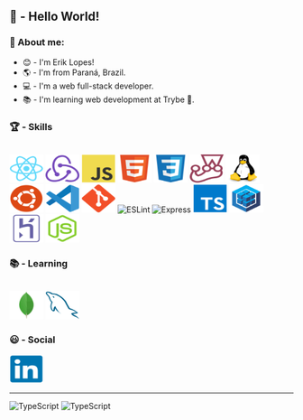 

## :wave: - Hello World!

### :book: About me:

 - 😊 - I'm Erik Lopes! <br>
 - :earth_americas: - I'm from Paraná, Brazil. <br>
 - 💻 - I'm a web full-stack developer.<br>
 - :books: - I'm learning web development at Trybe 💚. <br>
 

### :trophy: - Skills
<div style="display: inline_block"><br>
       <img alt="React" height="50" width="60" src="https://raw.githubusercontent.com/devicons/devicon/master/icons/react/react-original.svg">
        <img alt="Redux" height="50" width="60" src="https://raw.githubusercontent.com/devicons/devicon/master/icons/redux/redux-original.svg">
        <img alt="JavaScript" height="50" width="60" src="https://raw.githubusercontent.com/devicons/devicon/master/icons/javascript/javascript-original.svg">
        <img alt="HTML5" height="50" width="60" src="https://raw.githubusercontent.com/devicons/devicon/master/icons/html5/html5-original.svg">
        <img alt="CSS3" height="50" width="60" src="https://raw.githubusercontent.com/devicons/devicon/master/icons/css3/css3-original.svg">
        <img alt="Jest" height="50" width="60" src="https://raw.githubusercontent.com/devicons/devicon/master/icons/jest/jest-plain.svg">
        <img alt="Linux" height="50" width="60" src="https://raw.githubusercontent.com/devicons/devicon/master/icons/linux/linux-original.svg">
        <img alt="Ubuntu" height="50" width="60" src="https://raw.githubusercontent.com/devicons/devicon/master/icons/ubuntu/ubuntu-plain.svg">
        <img alt="VSCode" height="50" width="60" src="https://raw.githubusercontent.com/devicons/devicon/master/icons/vscode/vscode-original.svg">
        <img alt="Git" height="50" width="60" src="https://raw.githubusercontent.com/devicons/devicon/master/icons/git/git-original.svg">
        <img alt="ESLint" height="50" width="60" src="https://cdn.jsdelivr.net/gh/devicons/devicon/icons/eslint/eslint-original.svg">
        <img alt="Express" height="50" width="60" src="https://cdn.jsdelivr.net/gh/devicons/devicon/icons/express/express-original.svg">
        <img alt="TypeScript" height="50" width="60" src="https://raw.githubusercontent.com/devicons/devicon/master/icons/typescript/typescript-original.svg">
        <img alt="Sequelize" height="50" width="60" src="https://raw.githubusercontent.com/devicons/devicon/master/icons/sequelize/sequelize-original.svg">
        <img alt="Heroku" height="50" width="60" src="https://raw.githubusercontent.com/devicons/devicon/master/icons/heroku/heroku-original.svg">  
        <img alt="NodeJs" height="50" width="60" src="https://raw.githubusercontent.com/devicons/devicon/master/icons/nodejs/nodejs-original.svg">  
</div>
  
### 📚 - Learning

 <div style="display: inline_block"><br>
    <img alt="Mongo" height="50" width="60" src="https://raw.githubusercontent.com/devicons/devicon/master/icons/mongodb/mongodb-original.svg">
    <img alt="MySQL" height="50" width="60" src="https://raw.githubusercontent.com/devicons/devicon/master/icons/mysql/mysql-original.svg">
  </div>
 
### :smiley: - Social

<div style="display: inline_block">
<a href="https://www.linkedin.com/in/eriklopesdeoliveira/">
<img alt="TypeScript" height="50" width="60" src="https://raw.githubusercontent.com/devicons/devicon/master/icons/linkedin/linkedin-original.svg">
</a>
</div>
<hr>

<div style="display: inline_block"> 

<img alt="TypeScript" height="200" width="400" src="https://github-readme-stats.vercel.app/api/top-langs/?username=eriklopess&layout=compact&show_icons=true&theme=tokyonight">
 
<img alt="TypeScript" height="200" width="480" src="https://github-readme-stats.vercel.app/api?username=eriklopess&show_icons=true&theme=tokyonight">
 
</div>



